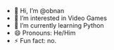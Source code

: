 - 👋 Hi, I’m @obnan
- 👀 I’m interested in Video Games
- 🌱 I’m currently learning Python
- 😄 Pronouns: He/Him
- ⚡ Fun fact: no.

<!---
obnan/obnan is a ✨ special ✨ repository because its `README.md` (this file) appears on your GitHub profile.
You can click the Preview link to take a look at your changes.
--->
